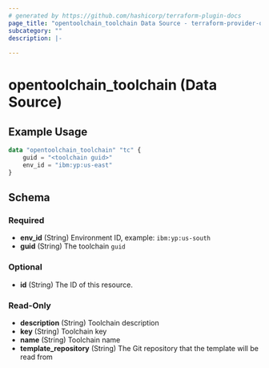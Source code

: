 ```yaml
---
# generated by https://github.com/hashicorp/terraform-plugin-docs
page_title: "opentoolchain_toolchain Data Source - terraform-provider-opentoolchain"
subcategory: ""
description: |-
  
---
```


# opentoolchain_toolchain (Data Source)



## Example Usage

```terraform
data "opentoolchain_toolchain" "tc" {
    guid = "<toolchain guid>"
    env_id = "ibm:yp:us-east"
}
```

<!-- schema generated by tfplugindocs -->
## Schema

### Required

- **env_id** (String) Environment ID, example: `ibm:yp:us-south`
- **guid** (String) The toolchain `guid`

### Optional

- **id** (String) The ID of this resource.

### Read-Only

- **description** (String) Toolchain description
- **key** (String) Toolchain key
- **name** (String) Toolchain name
- **template_repository** (String) The Git repository that the template will be read from


